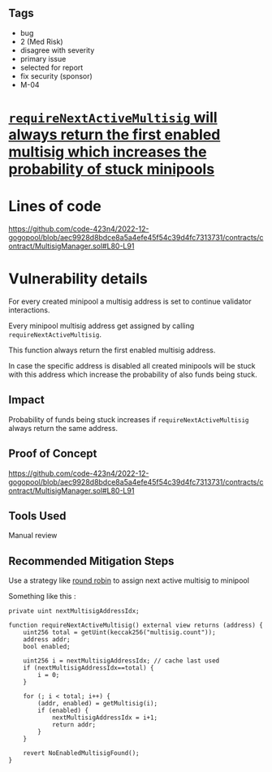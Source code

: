 ## Tags

- bug
- 2 (Med Risk)
- disagree with severity
- primary issue
- selected for report
- fix security (sponsor)
- M-04

# [`requireNextActiveMultisig` will always return the first enabled multisig which increases the probability of stuck minipools](https://github.com/code-423n4/2022-12-gogopool-findings/issues/702) 

# Lines of code

https://github.com/code-423n4/2022-12-gogopool/blob/aec9928d8bdce8a5a4efe45f54c39d4fc7313731/contracts/contract/MultisigManager.sol#L80-L91


# Vulnerability details


For every created minipool a multisig address is set to continue validator interactions.

Every minipool multisig address get assigned by calling `requireNextActiveMultisig`.

This function always return the first enabled multisig address.

In case the specific address is disabled all created minipools will be stuck with this address which increase the probability of also funds being stuck.

## Impact
Probability of funds being stuck increases if `requireNextActiveMultisig` always return the same address.

## Proof of Concept
https://github.com/code-423n4/2022-12-gogopool/blob/aec9928d8bdce8a5a4efe45f54c39d4fc7313731/contracts/contract/MultisigManager.sol#L80-L91

## Tools Used
Manual review

## Recommended Mitigation Steps
Use a strategy like [round robin](https://en.wikipedia.org/wiki/Round-robin_item_allocation) to assign next active multisig to minipool

Something like this :

```solidity
private uint nextMultisigAddressIdx;

function requireNextActiveMultisig() external view returns (address) {
    uint256 total = getUint(keccak256("multisig.count"));
    address addr;
    bool enabled;

    uint256 i = nextMultisigAddressIdx; // cache last used
    if (nextMultisigAddressIdx==total) {
        i = 0;
    }

    for (; i < total; i++) {
        (addr, enabled) = getMultisig(i);
        if (enabled) {
            nextMultisigAddressIdx = i+1;
            return addr;
        }
    }
    
    revert NoEnabledMultisigFound();
}
```